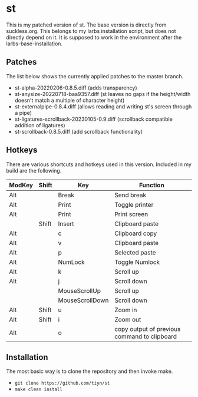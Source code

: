 # st

This is my patched version of st. The base version is directly from suckless.org.
This belongs to my larbs installation script, but does not directly depend on it.
It is supposed to work in the environment after the larbs-base-installation.

## Patches

The list below shows the currently applied patches to the master branch.

- st-alpha-20220206-0.8.5.diff (adds transparency)
- st-anysize-20220718-baa9357.diff (st leaves no gaps if the height/width doesn't match a multiple of
  character height)
- st-externalpipe-0.8.4.diff (allows reading and writing st's screen through a pipe)
- st-ligatures-scrollback-20230105-0.9.diff (scrollback compatible addition of ligatures)
- st-scrollback-0.8.5.diff (add scrollback functionality)

## Hotkeys

There are various shortcuts and hotkeys used in this version. Included in my build are the following.

| ModKey | Shift | Key             | Function                                     |
| ------ | ----- | --------------- | -------------------------------------------- |
| Alt    |       | Break           | Send break                                   |
| Alt    |       | Print           | Toggle printer                               |
| Alt    |       | Print           | Print screen                                 |
|        | Shift | Insert          | Clipboard paste                              |
| Alt    |       | c               | Clipboard copy                               |
| Alt    |       | v               | Clipboard paste                              |
| Alt    |       | p               | Selected paste                               |
| Alt    |       | NumLock         | Toggle Numlock                               |
| Alt    |       | k               | Scroll up                                    |
| Alt    |       | j               | Scroll down                                  |
|        |       | MouseScrollUp   | Scroll up                                    |
|        |       | MouseScrollDown | Scroll down                                  |
| Alt    | Shift | u               | Zoom in                                      |
| Alt    | Shift | i               | Zoom out                                     |
| Alt    |       | o               | copy output of previous command to clipboard |

## Installation

The most basic way is to clone the repository and then invoke make.

- `git clone https://github.com/tiyn/st`
- `make clean install`
